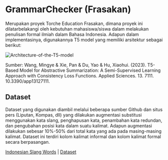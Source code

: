 # GrammarChecker (Frasakan)
Merupakan proyek Torche Education Frasakan, dimana proyek ini dilatarbelakangi oleh kebutuhan mahasiswa/siswa dalam melakukan penulisan formal ilmiah dalam Bahasa Indonesia. Adapun dalam implementasinya, digunakannya T5 model yang memiliki arsitektur sebagai berikut:

![Architecture-of-the-T5-model](https://github.com/user-attachments/assets/b6ac48ed-9f84-464a-9907-fec6dfcdbee9)

Sumber: Wang, Mingye & Xie, Pan & Du, Yao & Hu, Xiaohui. (2023). T5-Based Model for Abstractive Summarization: A Semi-Supervised Learning Approach with Consistency Loss Functions. Applied Sciences. 13. 7111. 10.3390/app13127111. 


## Dataset
Dataset yang digunakan diambil melalui beberapa sumber Github dan situs pers (Liputan, Kompas, dll) yang dilakukan augmentasi substitusi menggunakan kata slang, penghapusan kata, penambahan kata redundan, dan pengubahan posisi kata dalam suatu kalimat. Adapun augmentasi dilakukan sebesar 10%-50% dari total kata yang ada pada masing-masing kalimat. Dataset ini terdiri kolom kalimat informal dan kolom kalimat formal secara berpasangan.

[Indonesian Slang Words](https://github.com/louisowen6/NLP_bahasa_resources) | [Dataset](https://drive.google.com/drive/folders/1OyTz6T2lDIvF9aEzF0Jcm1YsZyr21ojK?usp=sharing)
